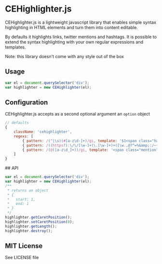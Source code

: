 # CEHighlighter.js

CEHighlighter.js is a lightweight javascript library that enables simple syntax highlighting in HTML elements and turn them into content editable.

By defaults it highlights links, twitter mentions and hashtags. It is possible to extend the syntax highlighting with your own regular expressions and templates.

Note: this library doesn't come with any style out of the box

## Usage

```js
var el = document.querySelector('div');
var highlighter = new CEHighlighter(el);
```

## Configuration

CEHighlighter.js accepts as a second optional argument an `option` object

```js
// defaults
{
	className: 'cehighlighter',
    regexs: [
        { pattern: /(^|\s)(#[a-z\d-]+)/gi, template: '$1<span class="hashtag">$2</span>' },
        { pattern: /((https?):\/\/[\w-]+(\.[\w-]+)+([\w.,@?^=%&amp;:/~+#-]*[\w@?^=%&amp;/~+#-])?)/gi, template: '<span class="url">$1</span>' },
        { pattern: /(@([a-z\d_]+))/gi, template: '<span class="mention">$1</span>' }
    ]
}
```

## API

```js
var el = document.querySelector('div');
var highlighter = new CEHighlighter(el);
/**
 * returns an object
 * {
 *   start: 1,
 *   end: 1
 * }
 */
highlighter.getCaretPosition();
highlighter.setCaretPosition(0);
highlighter.getLength();
highlighter.destroy();
```

## MIT License

See LICENSE file
